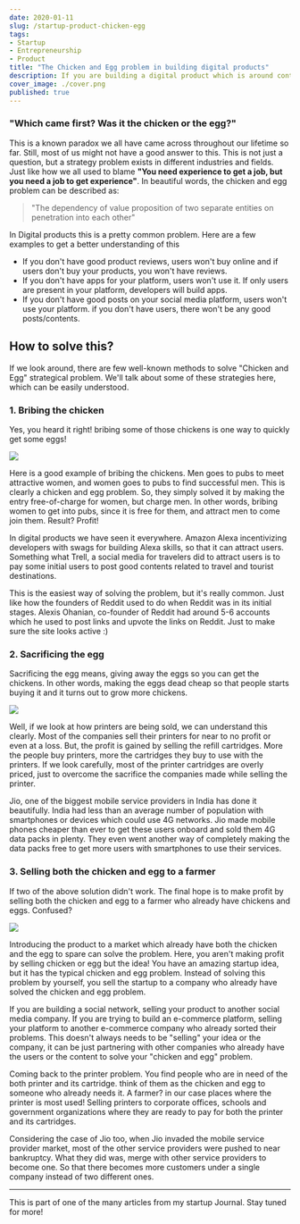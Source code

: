 ```yaml
---
date: 2020-01-11
slug: /startup-product-chicken-egg
tags:
- Startup
- Entrepreneurship
- Product
title: "The Chicken and Egg problem in building digital products"
description: If you are building a digital product which is around content generated by users, you might come across this infamous issue of the chicken and egg. You won't have users till you have contents and you wont have content till you have users.
cover_image: ./cover.png
published: true
---
```

### "Which came first? Was it the chicken or the egg?"

This is a known paradox we all have came across throughout our lifetime so far. Still, most of us might not have a good answer to this. This is not just a question, but a strategy problem exists in different industries and fields. Just like how we all used to blame **"You need experience to get a job, but you need a job to get experience"**. In beautiful words, the chicken and egg problem can be described as:
> "The dependency of value proposition of two separate entities on penetration into each other"

In Digital products this is a pretty common problem. Here are a few examples to get a better understanding of this
- If you don't have good product reviews, users won't buy online and if users don't buy your products, you won't have reviews.
- If you don't have apps for your platform, users won't use it. If only users are present in your platform, developers will build apps.
- If you don't have good posts on your social media platform, users won't use your platform. if you don't have users, there won't be any good posts/contents.

## How to solve this?
If we look around, there are few well-known methods to solve "Chicken and Egg" strategical problem. We'll talk about some of these strategies here, which can be easily understood.

###  1. Bribing the chicken
Yes, you heard it right! bribing some of those chickens is one way to quickly get some eggs!

<image src="./chicken-meme.jpg"/>

Here is a good example of bribing the chickens. Men goes to pubs to meet attractive women, and women goes to pubs to find successful men. This is clearly a chicken and egg problem. So, they simply solved it by making the entry free-of-charge for women, but charge men. In other words, bribing women to get into pubs, since it is free for them, and attract men to come join them. Result? Profit!

In digital products we have seen it everywhere. Amazon Alexa incentivizing developers with swags for building Alexa skills, so that it can attract users. Something what Trell, a social media for travelers did to attract users is to pay some initial users to post good contents related to travel and tourist destinations. 

This is the easiest way of solving the problem, but it's really common. Just like how the founders of Reddit used to do when Reddit was in its initial stages. Alexis Ohanian, co-founder of Reddit had around 5-6 accounts which he used to post links and upvote the links on Reddit. Just to make sure the site looks active :)

### 2. Sacrificing the egg
Sacrificing the egg means, giving away the eggs so you can get the chickens. In other words, making the eggs dead cheap so that people starts buying it and it turns out to grow more chickens. 

<image src="./egg.jpg">

Well, if we look at how printers are being sold, we can understand this clearly. Most of the companies sell their printers for near to no profit or even at a loss. But, the profit is gained by selling the refill cartridges. More the people buy printers, more the cartridges they buy to use with the printers. If we look carefully, most of the printer cartridges are overly priced, just to overcome the sacrifice the companies made while selling the printer.

Jio, one of the biggest mobile service providers in India has done it beautifully. India had less than an average number of population with smartphones or devices which could use 4G networks. Jio made mobile phones cheaper than ever to get these users onboard and sold them 4G data packs in plenty. They even went another way of completely making the data packs free to get more users with smartphones to use their services.

### 3. Selling both the chicken and egg to a farmer
If two of the above solution didn't work. The final hope is to make profit by selling both the chicken and egg to a farmer who already have chickens and eggs. Confused?

<image src="./pepe-silvia.jpg">

Introducing the product to a market which already have both the chicken and the egg to spare can solve the problem. Here, you aren't making profit by selling chicken or egg but the idea! You have an amazing startup idea, but it has the typical chicken and egg problem. Instead of solving this problem by yourself, you sell the startup to a company who already have solved the chicken and egg problem.

If you are building a social network, selling your product to another social media company. If you are trying to build an e-commerce platform, selling your platform to another e-commerce company who already sorted their problems. This doesn't always needs to be "selling" your idea or the company, it can be just partnering with other companies who already have the users or the content to solve your "chicken and egg" problem.

Coming back to the printer problem. You find people who are in need of the both printer and its cartridge. think of them as the chicken and egg to someone who already needs it. A farmer? in our case places where the printer is most used! Selling printers to corporate offices, schools and government organizations where they are ready to pay for both the printer and its cartridges.

Considering the case of Jio too, when Jio invaded the mobile service provider market, most of the other service providers were pushed to near bankruptcy. What they did was, merge with other service providers to become one. So that there becomes more customers under a single company instead of two different ones.

<hr/>

This is part of one of the many articles from my startup Journal. Stay tuned for more!